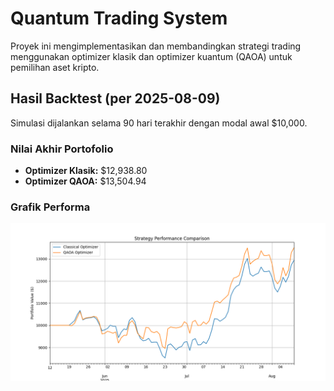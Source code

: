 # Quantum Trading System

Proyek ini mengimplementasikan dan membandingkan strategi trading menggunakan optimizer klasik dan optimizer kuantum (QAOA) untuk pemilihan aset kripto.

## Hasil Backtest (per 2025-08-09)

Simulasi dijalankan selama 90 hari terakhir dengan modal awal $10,000.

### Nilai Akhir Portofolio

*   **Optimizer Klasik:** $12,938.80
*   **Optimizer QAOA:** $13,504.94

### Grafik Performa

![Perbandingan Performa Strategi](img/Strategy_ferformance_ClassicVSVAOA(quantum).png)